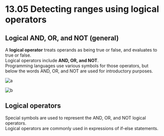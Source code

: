 # 13.05 Detecting ranges using logical operators

## Logical AND, OR, and NOT (general)
A **logical operator** treats operands as being true or false, and evaluates to true or false.   
Logical operators include **AND, OR, and NOT**.   
Programming languages use various symbols for those operators, but below the words AND, OR, and NOT are used for introductory purposes.   

![a](https://github.com/ijaejun1025/CIS224-Computer_Architecture/assets/154036705/99d4b74d-7d70-4ebc-b313-031b202ad700)

![b](https://github.com/ijaejun1025/CIS224-Computer_Architecture/assets/154036705/b4c5b784-8fc2-46ad-ab48-e9ac0d02279f)

## Logical operators
Special symbols are used to represent the AND, OR, and NOT logical operators.   
Logical operators are commonly used in expressions of if-else statements.   

